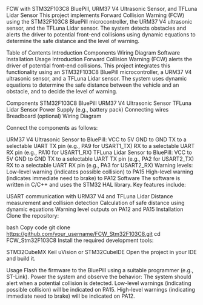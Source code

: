 FCW with STM32F103C8 BluePill, URM37 V4 Ultrasonic Sensor, and TFLuna Lidar Sensor
This project implements Forward Collision Warning (FCW) using the STM32F103C8 BluePill microcontroller, the URM37 V4 ultrasonic sensor, and the TFLuna Lidar sensor. The system detects obstacles and alerts the driver to potential front-end collisions using dynamic equations to determine the safe distance and the level of warning.

Table of Contents
Introduction
Components
Wiring Diagram
Software
Installation
Usage
Introduction
Forward Collision Warning (FCW) alerts the driver of potential front-end collisions. This project integrates this functionality using an STM32F103C8 BluePill microcontroller, a URM37 V4 ultrasonic sensor, and a TFLuna Lidar sensor. The system uses dynamic equations to determine the safe distance between the vehicle and an obstacle, and to decide the level of warning.

Components
STM32F103C8 BluePill
URM37 V4 Ultrasonic Sensor
TFLuna Lidar Sensor
Power Supply (e.g., battery pack)
Connecting wires
Breadboard (optional)
Wiring Diagram

Connect the components as follows:

URM37 V4 Ultrasonic Sensor to BluePill:
VCC to 5V
GND to GND
TX to a selectable UART TX pin (e.g., PA9 for USART1_TX)
RX to a selectable UART RX pin (e.g., PA10 for USART1_RX)
TFLuna Lidar Sensor to BluePill:
VCC to 5V
GND to GND
TX to a selectable UART TX pin (e.g., PA2 for USART2_TX)
RX to a selectable UART RX pin (e.g., PA3 for USART2_RX)
Warning levels:
Low-level warning (indicates possible collision) to PA15
High-level warning (indicates immediate need to brake) to PA12
Software
The software is written in C/C++ and uses the STM32 HAL library. Key features include:

USART communication with URM37 V4 and TFLuna Lidar
Distance measurement and collision detection
Calculation of safe distance using dynamic equations
Warning level outputs on PA12 and PA15
Installation
Clone the repository:

bash
Copy code
git clone https://github.com/your_username/FCW_Stm32F103C8.git
cd FCW_Stm32F103C8
Install the required development tools:

STM32CubeMX
Keil uVision or STM32CubeIDE
Open the project in your IDE and build it.

Usage
Flash the firmware to the BluePill using a suitable programmer (e.g., ST-Link).
Power the system and observe the behavior:
The system should alert when a potential collision is detected.
Low-level warnings (indicating possible collision) will be indicated on PA15.
High-level warnings (indicating immediate need to brake) will be indicated on PA12.